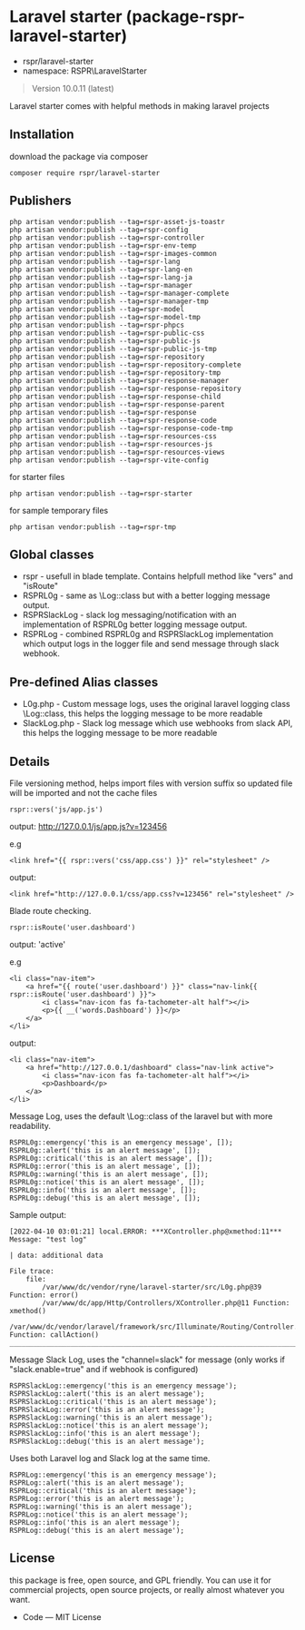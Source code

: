 # Laravel starter (package-rspr-laravel-starter)

- rspr/laravel-starter
- namespace: RSPR\LaravelStarter

> Version 10.0.11 (latest)

Laravel starter comes with helpful methods in making laravel projects

## Installation

download the package via composer

`composer require rspr/laravel-starter`

## Publishers

```
php artisan vendor:publish --tag=rspr-asset-js-toastr
php artisan vendor:publish --tag=rspr-config
php artisan vendor:publish --tag=rspr-controller
php artisan vendor:publish --tag=rspr-env-temp
php artisan vendor:publish --tag=rspr-images-common
php artisan vendor:publish --tag=rspr-lang
php artisan vendor:publish --tag=rspr-lang-en
php artisan vendor:publish --tag=rspr-lang-ja
php artisan vendor:publish --tag=rspr-manager
php artisan vendor:publish --tag=rspr-manager-complete
php artisan vendor:publish --tag=rspr-manager-tmp
php artisan vendor:publish --tag=rspr-model
php artisan vendor:publish --tag=rspr-model-tmp
php artisan vendor:publish --tag=rspr-phpcs
php artisan vendor:publish --tag=rspr-public-css
php artisan vendor:publish --tag=rspr-public-js
php artisan vendor:publish --tag=rspr-public-js-tmp
php artisan vendor:publish --tag=rspr-repository
php artisan vendor:publish --tag=rspr-repository-complete
php artisan vendor:publish --tag=rspr-repository-tmp
php artisan vendor:publish --tag=rspr-response-manager
php artisan vendor:publish --tag=rspr-response-repository
php artisan vendor:publish --tag=rspr-response-child
php artisan vendor:publish --tag=rspr-response-parent
php artisan vendor:publish --tag=rspr-response
php artisan vendor:publish --tag=rspr-response-code
php artisan vendor:publish --tag=rspr-response-code-tmp
php artisan vendor:publish --tag=rspr-resources-css
php artisan vendor:publish --tag=rspr-resources-js
php artisan vendor:publish --tag=rspr-resources-views
php artisan vendor:publish --tag=rspr-vite-config
```

for starter files

```
php artisan vendor:publish --tag=rspr-starter
```

for sample temporary files

```
php artisan vendor:publish --tag=rspr-tmp
```

## Global classes

- rspr - usefull in blade template. Contains helpfull method like "vers" and "isRoute"
- RSPRL0g - same as \Log::class but with a better logging message output.
- RSPRSlackLog - slack log messaging/notification with an implementation of RSPRL0g better logging message output.
- RSPRLog - combined RSPRL0g and RSPRSlackLog implementation which output logs in the logger file and send message through slack webhook.

## Pre-defined Alias classes

* L0g.php - Custom message logs, uses the original laravel logging class \Log::class, this helps the logging message to be more readable
* SlackLog.php - Slack log message which use webhooks from slack API, this helps the logging message to be more readable

## Details

File versioning method, helps import files with version suffix so updated file will be imported and not the cache files

```
rspr::vers('js/app.js')
```

output: http://127.0.0.1/js/app.js?v=123456

e.g

```
<link href="{{ rspr::vers('css/app.css') }}" rel="stylesheet" />
```

output:

```
<link href="http://127.0.0.1/css/app.css?v=123456" rel="stylesheet" />
```

Blade route checking.

```
rspr::isRoute('user.dashboard')
```

output: 'active'

e.g

```
<li class="nav-item">
	<a href="{{ route('user.dashboard') }}" class="nav-link{{ rspr::isRoute('user.dashboard') }}">
		<i class="nav-icon fas fa-tachometer-alt half"></i>
		<p>{{ __('words.Dashboard') }}</p>
	</a>
</li>
```

output:

```
<li class="nav-item">
	<a href="http://127.0.0.1/dashboard" class="nav-link active">
		<i class="nav-icon fas fa-tachometer-alt half"></i>
		<p>Dashboard</p>
	</a>
</li>
```

Message Log, uses the default \Log::class of the laravel but with more readability.

```
RSPRL0g::emergency('this is an emergency message', []);
RSPRL0g::alert('this is an alert message', []);
RSPRL0g::critical('this is an alert message', []);
RSPRL0g::error('this is an alert message', []);
RSPRL0g::warning('this is an alert message', []);
RSPRL0g::notice('this is an alert message', []);
RSPRL0g::info('this is an alert message', []);
RSPRL0g::debug('this is an alert message', []);
```

Sample output:

```
[2022-04-10 03:01:21] local.ERROR: ***XController.php@xmethod:11***
Message: "test log"

| data: additional data

File trace:
	file:
		/var/www/dc/vendor/ryne/laravel-starter/src/L0g.php@39 Function: error()
		/var/www/dc/app/Http/Controllers/XController.php@11 Function: xmethod()
		/var/www/dc/vendor/laravel/framework/src/Illuminate/Routing/Controller.php@54 Function: callAction()
__________________________________________________________________________________________________  
```

Message Slack Log, uses the "channel=slack" for message (only works if "slack.enable=true" and if webhook is configured)

```
RSPRSlackLog::emergency('this is an emergency message');
RSPRSlackLog::alert('this is an alert message');
RSPRSlackLog::critical('this is an alert message');
RSPRSlackLog::error('this is an alert message');
RSPRSlackLog::warning('this is an alert message');
RSPRSlackLog::notice('this is an alert message');
RSPRSlackLog::info('this is an alert message');
RSPRSlackLog::debug('this is an alert message');
```

Uses both Laravel log and Slack log at the same time.

```
RSPRLog::emergency('this is an emergency message');
RSPRLog::alert('this is an alert message');
RSPRLog::critical('this is an alert message');
RSPRLog::error('this is an alert message');
RSPRLog::warning('this is an alert message');
RSPRLog::notice('this is an alert message');
RSPRLog::info('this is an alert message');
RSPRLog::debug('this is an alert message');
```

## License

this package is free, open source, and GPL friendly. You can use it for
commercial projects, open source projects, or really almost whatever you want.

- Code — MIT License

